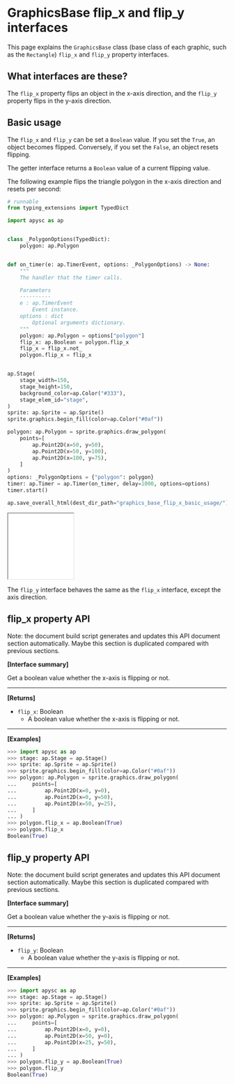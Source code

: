 # GraphicsBase flip_x and flip_y interfaces

This page explains the `GraphicsBase` class (base class of each graphic, such as the `Rectangle`) `flip_x` and `flip_y` property interfaces.

## What interfaces are these?

The `flip_x` property flips an object in the x-axis direction, and the `flip_y` property flips in the y-axis direction.

## Basic usage

The `flip_x` and `flip_y` can be set a `Boolean` value. If you set the `True`\, an object becomes flipped. Conversely, if you set the `False`\, an object resets flipping.

The getter interface returns a `Boolean` value of a current flipping value.

The following example flips the triangle polygon in the x-axis direction and resets per second:

```py
# runnable
from typing_extensions import TypedDict

import apysc as ap


class _PolygonOptions(TypedDict):
    polygon: ap.Polygon


def on_timer(e: ap.TimerEvent, options: _PolygonOptions) -> None:
    """
    The handler that the timer calls.

    Parameters
    ----------
    e : ap.TimerEvent
        Event instance.
    options : dict
        Optional arguments dictionary.
    """
    polygon: ap.Polygon = options["polygon"]
    flip_x: ap.Boolean = polygon.flip_x
    flip_x = flip_x.not_
    polygon.flip_x = flip_x


ap.Stage(
    stage_width=150,
    stage_height=150,
    background_color=ap.Color("#333"),
    stage_elem_id="stage",
)
sprite: ap.Sprite = ap.Sprite()
sprite.graphics.begin_fill(color=ap.Color("#0af"))

polygon: ap.Polygon = sprite.graphics.draw_polygon(
    points=[
        ap.Point2D(x=50, y=50),
        ap.Point2D(x=50, y=100),
        ap.Point2D(x=100, y=75),
    ]
)
options: _PolygonOptions = {"polygon": polygon}
timer: ap.Timer = ap.Timer(on_timer, delay=1000, options=options)
timer.start()

ap.save_overall_html(dest_dir_path="graphics_base_flip_x_basic_usage/")
```

<iframe src="static/graphics_base_flip_x_basic_usage/index.html" width="150" height="150"></iframe>

The `flip_y` interface behaves the same as the `flip_x` interface, except the axis direction.


## flip_x property API

<!-- Docstring: apysc._display.flip_x_mixin.FlipXMixIn.flip_x -->

<span class="inconspicuous-txt">Note: the document build script generates and updates this API document section automatically. Maybe this section is duplicated compared with previous sections.</span>

**[Interface summary]**

Get a boolean value whether the x-axis is flipping or not.<hr>

**[Returns]**

- `flip_x`: Boolean
  - A boolean value whether the x-axis is flipping or not.

<hr>

**[Examples]**

```py
>>> import apysc as ap
>>> stage: ap.Stage = ap.Stage()
>>> sprite: ap.Sprite = ap.Sprite()
>>> sprite.graphics.begin_fill(color=ap.Color("#0af"))
>>> polygon: ap.Polygon = sprite.graphics.draw_polygon(
...     points=[
...         ap.Point2D(x=0, y=0),
...         ap.Point2D(x=0, y=50),
...         ap.Point2D(x=50, y=25),
...     ]
... )
>>> polygon.flip_x = ap.Boolean(True)
>>> polygon.flip_x
Boolean(True)
```

## flip_y property API

<!-- Docstring: apysc._display.flip_y_mixin.FlipYMixIn.flip_y -->

<span class="inconspicuous-txt">Note: the document build script generates and updates this API document section automatically. Maybe this section is duplicated compared with previous sections.</span>

**[Interface summary]**

Get a boolean value whether the y-axis is flipping or not.<hr>

**[Returns]**

- `flip_y`: Boolean
  - A boolean value whether the y-axis is flipping or not.

<hr>

**[Examples]**

```py
>>> import apysc as ap
>>> stage: ap.Stage = ap.Stage()
>>> sprite: ap.Sprite = ap.Sprite()
>>> sprite.graphics.begin_fill(color=ap.Color("#0af"))
>>> polygon: ap.Polygon = sprite.graphics.draw_polygon(
...     points=[
...         ap.Point2D(x=0, y=0),
...         ap.Point2D(x=50, y=0),
...         ap.Point2D(x=25, y=50),
...     ]
... )
>>> polygon.flip_y = ap.Boolean(True)
>>> polygon.flip_y
Boolean(True)
```